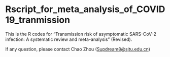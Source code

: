 # Rscript_for_meta_analysis_of_COVID19_tranmission

This is the R codes for “Transmission risk of asymptomatic SARS-CoV-2 infection: A systematic review and meta-analysis” (Revised).

If any question, please contact Chao Zhou (Supdream8@sjtu.edu.cn)
